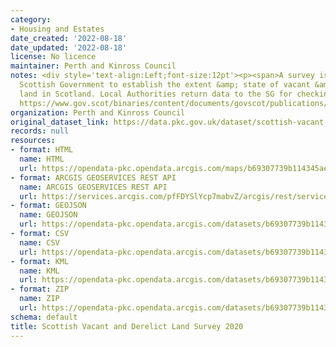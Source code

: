 ```yaml
---
category:
- Housing and Estates
date_created: '2022-08-18'
date_updated: '2022-08-18'
license: No licence
maintainer: Perth and Kinross Council
notes: <div style='text-align:Left;font-size:12pt'><p><span>A survey issued by the
  Scottish Government to establish the extent &amp; state of vacant &amp; derelict
  land in Scotland. Local Authorities return data to the SG for checking.</span></p><p><span>See
  https://www.gov.scot/binaries/content/documents/govscot/publications/statistics/2019/08/scottish-vacant-and-derelict-land-survey-guidance-notes/documents/scottish-vacant-and-derelict-land-survey-guidance-notes/scottish-vacant-and-derelict-land-survey-guidance-notes/govscot%3Adocument/Scottish%2BVacant%2Band%2BDerelict%2BLand%2BSurvey%2B2020%2B-%2BAdmin%2B-%2BGuidance.pdf</span></p></div>
organization: Perth and Kinross Council
original_dataset_link: https://data.pkc.gov.uk/dataset/scottish-vacant-and-derelict-land-survey-2020
records: null
resources:
- format: HTML
  name: HTML
  url: https://opendata-pkc.opendata.arcgis.com/maps/b69307739b114345ae6cc7b0dcdfdbb6_0
- format: ARCGIS GEOSERVICES REST API
  name: ARCGIS GEOSERVICES REST API
  url: https://services.arcgis.com/pfFDYSlYcp7mabvZ/arcgis/rest/services/Scottish_Vacant_and_Derelict_Land_Survey_2020/FeatureServer/0
- format: GEOJSON
  name: GEOJSON
  url: https://opendata-pkc.opendata.arcgis.com/datasets/b69307739b114345ae6cc7b0dcdfdbb6_0.geojson?outSR=%7B%22latestWkid%22%3A27700%2C%22wkid%22%3A27700%7D
- format: CSV
  name: CSV
  url: https://opendata-pkc.opendata.arcgis.com/datasets/b69307739b114345ae6cc7b0dcdfdbb6_0.csv?outSR=%7B%22latestWkid%22%3A27700%2C%22wkid%22%3A27700%7D
- format: KML
  name: KML
  url: https://opendata-pkc.opendata.arcgis.com/datasets/b69307739b114345ae6cc7b0dcdfdbb6_0.kml?outSR=%7B%22latestWkid%22%3A27700%2C%22wkid%22%3A27700%7D
- format: ZIP
  name: ZIP
  url: https://opendata-pkc.opendata.arcgis.com/datasets/b69307739b114345ae6cc7b0dcdfdbb6_0.zip?outSR=%7B%22latestWkid%22%3A27700%2C%22wkid%22%3A27700%7D
schema: default
title: Scottish Vacant and Derelict Land Survey 2020
---
```

